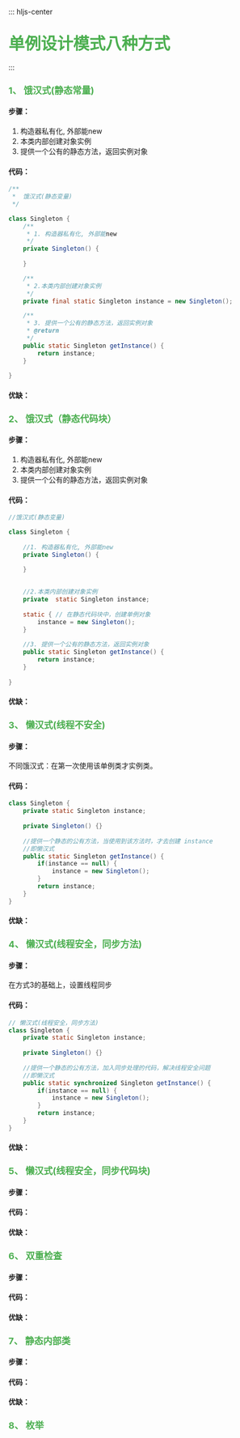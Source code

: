 ::: hljs-center

## <font color=#4CAF50 size=6>单例设计模式八种方式</font>

:::

 ### <font color=#4CAF50 size=4>1、 饿汉式(静态常量) </font>
 #### 步骤：
1. 构造器私有化, 外部能new
2. 本类内部创建对象实例
3. 提供一个公有的静态方法，返回实例对象
 #### 代码：
```java
/**	 
 *  饿汉式(静态变量)
 */

class Singleton {
	/**
	 * 1. 构造器私有化, 外部能new
	 */
	private Singleton() {
		
	}

	/**
	 * 2.本类内部创建对象实例
	 */
	private final static Singleton instance = new Singleton();

	/**
	 * 3. 提供一个公有的静态方法，返回实例对象
	 * @return
	 */
	public static Singleton getInstance() {
		return instance;
	}
	
}
```
#### 优缺：
 ### <font color=#4CAF50 size=4>2、 饿汉式（静态代码块）</font>
 #### 步骤：
1. 构造器私有化, 外部能new
2. 本类内部创建对象实例
3. 提供一个公有的静态方法，返回实例对象
 #### 代码：
```java
//饿汉式(静态变量)

class Singleton {
	
	//1. 构造器私有化, 外部能new
	private Singleton() {
		
	}
	

	//2.本类内部创建对象实例
	private  static Singleton instance;
	
	static { // 在静态代码块中，创建单例对象
		instance = new Singleton();
	}
	
	//3. 提供一个公有的静态方法，返回实例对象
	public static Singleton getInstance() {
		return instance;
	}
	
}
```
 #### 优缺：

 ### <font color=#4CAF50 size=4>3、 懒汉式(线程不安全) </font>
 #### 步骤：
不同饿汉式：在第一次使用该单例类才实例类。
 #### 代码：
```java
class Singleton {
	private static Singleton instance;
	
	private Singleton() {}
	
	//提供一个静态的公有方法，当使用到该方法时，才去创建 instance
	//即懒汉式
	public static Singleton getInstance() {
		if(instance == null) {
			instance = new Singleton();
		}
		return instance;
	}
}
```
 #### 优缺：

 ### <font color=#4CAF50 size=4>4、 懒汉式(线程安全，同步方法) </font>
 #### 步骤：
在方式3的基础上，设置线程同步
 #### 代码：
```java
// 懒汉式(线程安全，同步方法)
class Singleton {
	private static Singleton instance;
	
	private Singleton() {}
	
	//提供一个静态的公有方法，加入同步处理的代码，解决线程安全问题
	//即懒汉式
	public static synchronized Singleton getInstance() {
		if(instance == null) {
			instance = new Singleton();
		}
		return instance;
	}
}
```
 #### 优缺：

 ### <font color=#4CAF50 size=4>5、 懒汉式(线程安全，同步代码块) </font>
 #### 步骤：
 #### 代码：
 #### 优缺：

 ### <font color=#4CAF50 size=4>6、 双重检查 </font>
 #### 步骤：
 #### 代码：
 #### 优缺：

 ### <font color=#4CAF50 size=4>7、 静态内部类 </font>
 #### 步骤：
 #### 代码：
 #### 优缺：

 ### <font color=#4CAF50 size=4>8、 枚举  </font>

